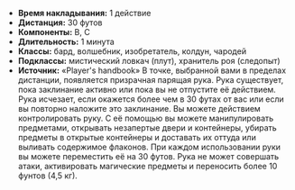 - **Время накладывания:** 1 действие
- **Дистанция:** 30 футов
- **Компоненты:** В, С
- **Длительность:** 1 минута
- **Классы:** бард, волшебник, изобретатель, колдун, чародей
- **Подклассы:** мистический ловкач (плут), хранитель роя (следопыт)
- **Источник:** «Player's handbook»
В точке, выбранной вами в пределах дистанции, появляется призрачная парящая рука. Рука существует, пока заклинание активно или пока вы не отпустите её действием. Рука исчезает, если окажется более чем в 30 футах от вас или если вы повторно наложите это заклинание.
Вы можете действием контролировать руку. С её помощью вы можете манипулировать предметами, открывать незапертые двери и контейнеры, убирать предметы в открытые контейнеры и доставать их оттуда или выливать содержимое флаконов. При каждом использовании руки вы можете переместить её на 30 футов.
Рука не может совершать атаки, активировать магические предметы и переносить более 10 фунтов (4,5 кг).